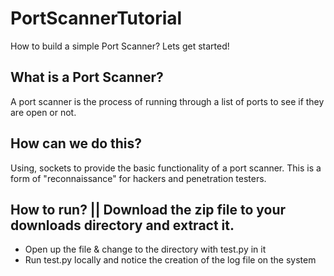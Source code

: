 # PortScannerTutorial
How to build a simple Port Scanner? Lets get started! 

## What is a Port Scanner?
A port scanner is the process of running through a list of ports to see if they are open or not. 

## How can we do this?
Using, sockets to provide the basic functionality of a port scanner. 
This is a form of "reconnaissance" for hackers and penetration testers.

## How to run? || Download the zip file to your downloads directory and extract it.
* Open up the file & change to the directory with test.py in it
* Run test.py locally and notice the creation of the log file on the system
